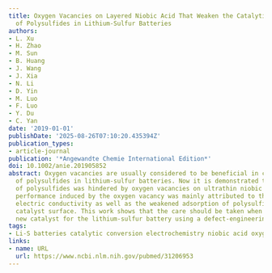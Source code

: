 ```yaml
---
title: Oxygen Vacancies on Layered Niobic Acid That Weaken the Catalytic Conversion
  of Polysulfides in Lithium-Sulfur Batteries
authors:
- L. Xu
- H. Zhao
- M. Sun
- B. Huang
- J. Wang
- J. Xia
- N. Li
- D. Yin
- M. Luo
- F. Luo
- Y. Du
- C. Yan
date: '2019-01-01'
publishDate: '2025-08-26T07:10:20.435394Z'
publication_types:
- article-journal
publication: '*Angewandte Chemie International Edition*'
doi: 10.1002/anie.201905852
abstract: Oxygen vacancies are usually considered to be beneficial in catalytic conversion
  of polysulfides in lithium-sulfur batteries. Now it is demonstrated that the conversion
  of polysulfides was hindered by oxygen vacancies on ultrathin niobic acid. The inferior
  performance induced by the oxygen vacancy was mainly attributed to the decreased
  electric conductivity as well as the weakened adsorption of polysulfides on the
  catalyst surface. This work shows that the care should be taken when designing a
  new catalyst for the lithium-sulfur battery using a defect-engineering strategy.
tags:
- Li-S batteries catalytic conversion electrochemistry niobic acid oxygen vacancies
links:
- name: URL
  url: https://www.ncbi.nlm.nih.gov/pubmed/31206953
---
```

